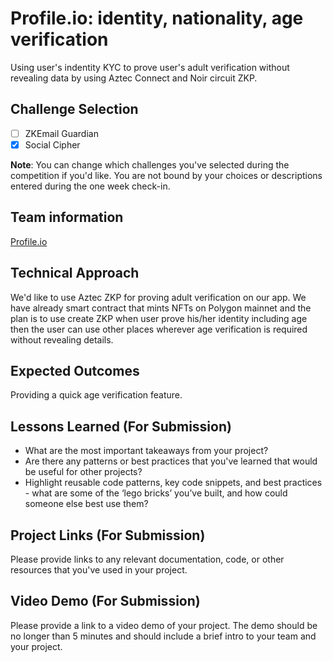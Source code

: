 # Profile.io: identity, nationality, age verification 

Using user's indentity KYC to prove user's adult verification without revealing data by using Aztec Connect and Noir circuit ZKP.


## Challenge Selection

- [ ] ZKEmail Guardian
- [x] Social Cipher

**Note**: You can change which challenges you've selected during the competition if you'd like. You are not bound by your choices or descriptions entered during the one week check-in.

## Team information

[Profile.io](https://www.profile.io/)

## Technical Approach

We'd like to use Aztec ZKP for proving adult verification on our app.
We have already smart contract that mints NFTs on Polygon mainnet and the plan is to use create ZKP when user prove his/her identity including age then the user can use other places wherever age verification is required without revealing details.

## Expected Outcomes
Providing a quick age verification feature. 

## Lessons Learned (For Submission)

- What are the most important takeaways from your project?
- Are there any patterns or best practices that you've learned that would be useful for other projects?
- Highlight reusable code patterns, key code snippets, and best practices - what are some of the ‘lego bricks’ you’ve built, and how could someone else best use them?

## Project Links (For Submission)

Please provide links to any relevant documentation, code, or other resources that you've used in your project.

## Video Demo (For Submission)

Please provide a link to a video demo of your project. The demo should be no longer than 5 minutes and should include a brief intro to your team and your project.
